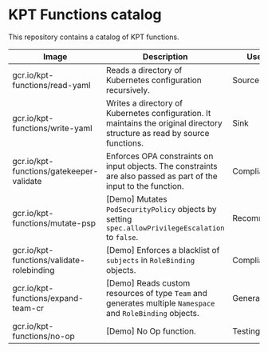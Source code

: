 # KPT Functions catalog

This repository contains a catalog of KPT functions.

| Image                                     | Description                                                                                                                | Use Case       |
| ----------------------------------------- | -------------------------------------------------------------------------------------------------------------------------- | -------------- |
| gcr.io/kpt-functions/read-yaml      | Reads a directory of Kubernetes configuration recursively.                                                                 | Source         |
| gcr.io/kpt-functions/write-yaml        | Writes a directory of Kubernetes configuration. It maintains the original directory structure as read by source functions. | Sink           |
| gcr.io/kpt-functions/gatekeeper-validate  | Enforces OPA constraints on input objects. The constraints are also passed as part of the input to the function.           | Compliance     |
| gcr.io/kpt-functions/mutate-psp        | [Demo] Mutates `PodSecurityPolicy` objects by setting `spec.allowPrivilegeEscalation` to `false`.                          | Recommendation |
| gcr.io/kpt-functions/validate-rolebinding | [Demo] Enforces a blacklist of `subjects` in `RoleBinding` objects.                                                        | Compliance     |
| gcr.io/kpt-functions/expand-team-cr  | [Demo] Reads custom resources of type `Team` and generates multiple `Namespace` and `RoleBinding` objects.                 | Generation     |
| gcr.io/kpt-functions/no-op                | [Demo] No Op function.                                                                                                     | Testing        |
